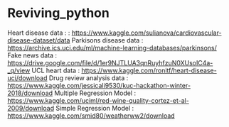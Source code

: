 # Reviving_python

Heart disease data : : https://www.kaggle.com/sulianova/cardiovascular-disease-dataset/data
Parkisons disease data : https://archive.ics.uci.edu/ml/machine-learning-databases/parkinsons/
Fake news data :  https://drive.google.com/file/d/1er9NJTLUA3qnRuyhfzuN0XUsoIC4a-_q/view
UCL heart data : https://www.kaggle.com/ronitf/heart-disease-uci/download
Drug review analysis data : https://www.kaggle.com/jessicali9530/kuc-hackathon-winter-2018/download
Multiple Regression Model : https://www.kaggle.com/uciml/red-wine-quality-cortez-et-al-2009/download
Simple Regression Model : https://www.kaggle.com/smid80/weatherww2/download
